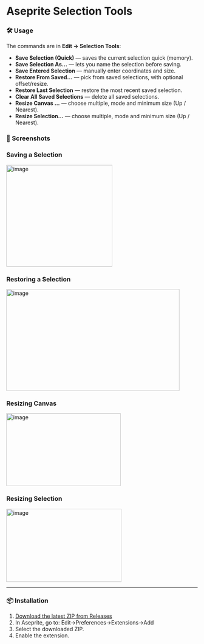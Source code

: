 # Aseprite Selection Tools

### 🛠 Usage

The commands are in **Edit → Selection Tools**:

- **Save Selection (Quick)** — saves the current selection quick (memory).
- **Save Selection As…** — lets you name the selection before saving.
- **Save Entered Selection** — manually enter coordinates and size.
- **Restore From Saved…** — pick from saved selections, with optional offset/resize.
- **Restore Last Selection** — restore the most recent saved selection.
- **Clear All Saved Selections** — delete all saved selections.
- **Resize Canvas …** — choose multiple, mode and minimum size (Up / Nearest).
- **Resize Selection…** — choose multiple, mode and minimum size (Up / Nearest).

### 📸 Screenshots

### Saving a Selection
<img width="279" height="267" alt="image" src="https://github.com/user-attachments/assets/61b69a13-6ccc-4a36-9645-20a845d9d8de" />

### Restoring a Selection
<img width="456" height="267" alt="image" src="https://github.com/user-attachments/assets/416c5a23-6203-4722-b1fa-e6d1a7f33d1d" />

### Resizing Canvas
<img width="301" height="191" alt="image" src="https://github.com/user-attachments/assets/9db84452-5bc2-4b6f-9290-c070f49e412d" />

### Resizing Selection
<img width="303" height="192" alt="image" src="https://github.com/user-attachments/assets/2c9c2cbb-e60b-4eb6-a6a8-260351a3aff6" />


---
### 📦 Installation

1. [Download the latest ZIP from Releases](../../releases)
2. In Aseprite, go to: Edit->Preferences->Extensions->Add
3. Select the downloaded ZIP.
4. Enable the extension.


